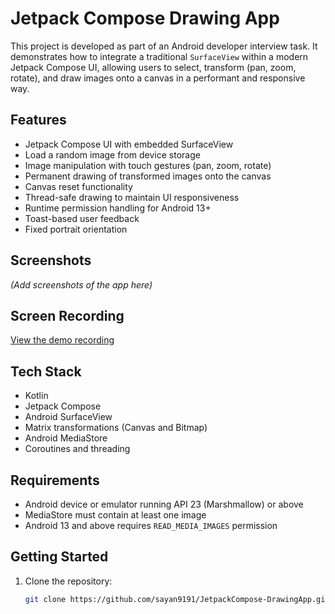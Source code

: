 # Jetpack Compose Drawing App

This project is developed as part of an Android developer interview task. It demonstrates how to integrate a traditional `SurfaceView` within a modern Jetpack Compose UI, allowing users to select, transform (pan, zoom, rotate), and draw images onto a canvas in a performant and responsive way.

## Features

- Jetpack Compose UI with embedded SurfaceView
- Load a random image from device storage
- Image manipulation with touch gestures (pan, zoom, rotate)
- Permanent drawing of transformed images onto the canvas
- Canvas reset functionality
- Thread-safe drawing to maintain UI responsiveness
- Runtime permission handling for Android 13+
- Toast-based user feedback
- Fixed portrait orientation

## Screenshots

*(Add screenshots of the app here)*

## Screen Recording

[View the demo recording](https://drive.google.com/file/d/1VZB4kGxY8SVXL3Gtq_Isw0dicgSp7a_d/view?usp=sharing)

## Tech Stack

- Kotlin
- Jetpack Compose
- Android SurfaceView
- Matrix transformations (Canvas and Bitmap)
- Android MediaStore
- Coroutines and threading

## Requirements

- Android device or emulator running API 23 (Marshmallow) or above
- MediaStore must contain at least one image
- Android 13 and above requires `READ_MEDIA_IMAGES` permission

## Getting Started

1. Clone the repository:
   ```bash
   git clone https://github.com/sayan9191/JetpackCompose-DrawingApp.git
